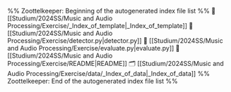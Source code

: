 %% Zoottelkeeper: Beginning of the autogenerated index file list  %%
📄 [[Studium/2024SS/Music and Audio Processing/Exercise/_Index_of_template|_Index_of_template]]
📄 [[Studium/2024SS/Music and Audio Processing/Exercise/detector.py|detector.py]]
📄 [[Studium/2024SS/Music and Audio Processing/Exercise/evaluate.py|evaluate.py]]
📄 [[Studium/2024SS/Music and Audio Processing/Exercise/README|README]]
🗂️ [[Studium/2024SS/Music and Audio Processing/Exercise/data/_Index_of_data|_Index_of_data]]
%% Zoottelkeeper: End of the autogenerated index file list  %%
